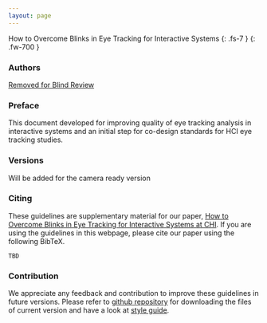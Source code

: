 ```yaml
---
layout: page
---
```

How to Overcome Blinks in Eye Tracking for Interactive Systems 
{: .fs-7 }
{: .fw-700 }

### Authors

<a href="" rel="author"> Removed for Blind Review </a>

<!-- <a href="" rel="author">Jesse W Grootjen</a>

<a href="" rel="author">Henrike Weingartner</a>

<a href="" rel="author">Sven Mayer</a> -->

### Preface
This document developed for improving quality of eye tracking analysis in interactive systems and an initial step for co-design standards for HCI eye tracking studies.
### Versions

Will be added for the camera ready version

<!-- <a href="https://zenodo.org/badge/latestdoi/"><img src="https://zenodo.org/badge/.svg" alt="DOI"></a> -->

### Citing
These guidelines are supplementary material for our paper, <a href= "https://dl.acm.org/doi/abs/">How to Overcome Blinks in Eye Tracking for Interactive Systems at CHI</a>. If you are using the guidelines in this webpage, please cite our paper using the following BibTeX.

```
TBD
```

### Contribution
We appreciate any feedback and contribution to improve these guidelines in future versions.
Please refer to <a href="tbd" >github repository</a> for downloading the files of current version and have a look at <a href="tbd" >style guide</a>.